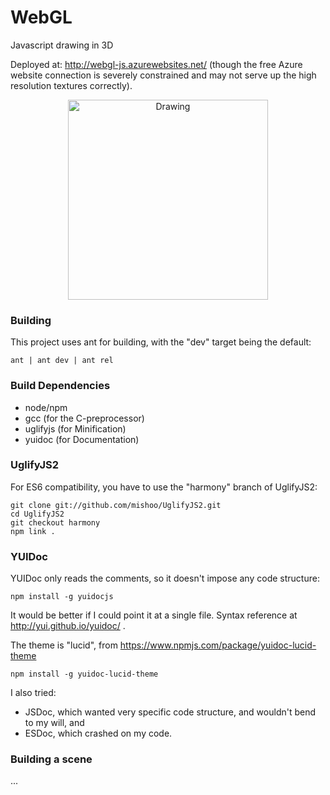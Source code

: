 # WebGL
Javascript drawing in 3D 

Deployed at: http://webgl-js.azurewebsites.net/ (though the free Azure website connection is severely constrained 
and may not serve up the high resolution textures correctly).

<center><img src="http://webgl-js.azurewebsites.net/site/img/sample.png" alt="Drawing" style="width: 320px;"/></center>

### Building
This project uses ant for building, with the "dev" target being the default:
 
    ant | ant dev | ant rel

### Build Dependencies
* node/npm
* gcc (for the C-preprocessor)
* uglifyjs (for Minification)
* yuidoc (for Documentation)

### UglifyJS2
For ES6 compatibility, you have to use the "harmony" branch of UglifyJS2:

    git clone git://github.com/mishoo/UglifyJS2.git
    cd UglifyJS2
    git checkout harmony
    npm link .
    
### YUIDoc
YUIDoc only reads the comments, so it doesn't impose any code structure:
 
    npm install -g yuidocjs
    
It would be better if I could point it at a single file. Syntax reference at 
http://yui.github.io/yuidoc/
.

The theme is "lucid", from https://www.npmjs.com/package/yuidoc-lucid-theme

    npm install -g yuidoc-lucid-theme
    
I also tried:
* JSDoc, which wanted very specific code structure, and wouldn't bend to my will, and
* ESDoc, which crashed on my code.

### Building a scene
...
